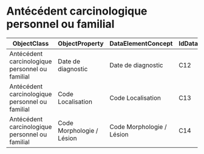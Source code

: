 # Antécédent carcinologique personnel ou familial

| ObjectClass | ObjectProperty | DataElementConcept | IdDataElementConcept | ConceptualDomain | DataElementConceptDefFR | DataElementConceptDefEN |
| ----------- | -------------- | ------------------ | -------------------- | ---------------- | ----------------------- | ----------------------- |
| Antécédent carcinologique personnel ou familial | Date de diagnostic | Date de diagnostic | C12 |  |  |  |
| Antécédent carcinologique personnel ou familial | Code Localisation | Code Localisation | C13 | [CIM-O-3 Topo](https://github.com/ylaizet/OSIRIS/blob/master/docs/ConceptualDomain/CIM-O-3 Topo.md#CIM-O-3 Topo) |  |  |
| Antécédent carcinologique personnel ou familial | Code Morphologie / Lésion | Code Morphologie / Lésion | C14 | [CIM-O-3 Morpho](https://github.com/ylaizet/OSIRIS/blob/master/docs/ConceptualDomain/CIM-O-3 Morpho.md#CIM-O-3 Morpho) |  |  |
